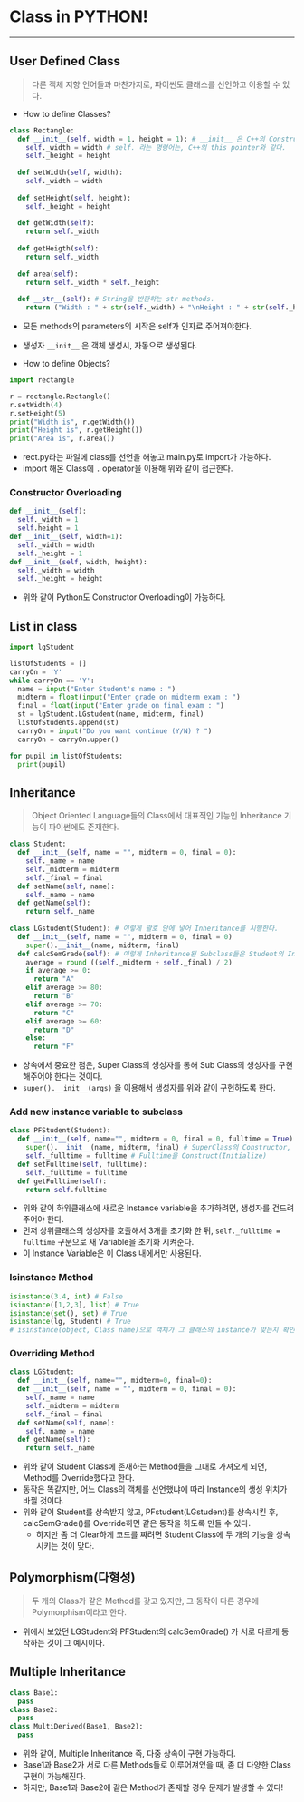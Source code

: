 # Class in PYTHON!
---
## User Defined Class
>다른 객체 지향 언어들과 마찬가지로, 파이썬도 클래스를 선언하고 이용할 수 있다.  

- How to define Classes?
```python
class Rectangle:
  def __init__(self, width = 1, height = 1): # __init__ 은 C++의 Constructor과 동일하다.
    self._width = width # self. 라는 명령어는, C++의 this pointer와 같다.
    self._height = height
  
  def setWidth(self, width):
    self._width = width
  
  def setHeight(self, height):
    self._height = height
  
  def getWidth(self):
    return self._width
  
  def getHeigth(self):
    return self._width
  
  def area(self):
    return self._width * self._height
  
  def __str__(self): # String을 반환하는 str methods.
    return ("Width : " + str(self._width) + "\nHeight : " + str(self._height))
```
- 모든 methods의 parameters의 시작은 self가 인자로 주어져야한다.
- 생성자 ```__init__``` 은 객체 생성시, 자동으로 생성된다.

- How to define Objects?
```python
import rectangle

r = rectangle.Rectangle()
r.setWidth(4)
r.setHeight(5)
print("Width is", r.getWidth())
print("Height is", r.getHeight())
print("Area is", r.area())
```
- rect.py라는 파일에 class를 선언을 해놓고 main.py로 import가 가능하다.
- import 해온 Class에 ```.``` operator을 이용해 위와 같이 접근한다.

### Constructor Overloading
```python
def __init__(self):
  self._width = 1
  self.height = 1
def __init__(self, width=1):
  self._width = width
  self._height = 1
def __init__(self, width, height):
  self._width = width
  self._height = height
```
- 위와 같이 Python도 Constructor Overloading이 가능하다.

## List in class
```python
import lgStudent

listOfStudents = []
carryOn = 'Y'
while carryOn == 'Y':
  name = input("Enter Student's name : ")
  midterm = float(input("Enter grade on midterm exam : ")
  final = float(input("Enter grade on final exam : ")
  st = lgStudent.LGstudent(name, midterm, final)
  listOfStudents.append(st)
  carryOn = input("Do you want continue (Y/N) ? ")
  carryOn = carryOn.upper()

for pupil in listOfStudents:
  print(pupil)
```

## Inheritance
>Object Oriented Language들의 Class에서 대표적인 기능인 Inheritance 기능이 파이썬에도 존재한다.  
```python
class Student:
  def __init__(self, name = "", midterm = 0, final = 0):
    self._name = name
    self._midterm = midterm
    self._final = final
  def setName(self, name):
    self._name = name
  def getName(self):
    return self._name
    
class LGstudent(Student): # 이렇게 괄호 안에 넣어 Inheritance를 시행한다.
  def __init__(self, name = "", midterm = 0, final = 0)
    super().__init__(name, midterm, final)
  def calcSemGrade(self): # 이렇게 Inheritance된 Subclass들은 Student의 Instance이다.
    average = round ((self._midterm + self._final) / 2)
    if average >= 0:
      return "A"
    elif average >= 80:
      return "B"
    elif average >= 70:
      return "C"
    elif average >= 60:
      return "D"
    else:
      return "F"
```
- 상속에서 중요한 점은, Super Class의 생성자를 통해 Sub Class의 생성자를 구현해주어야 한다는 것이다.
- ```super().__init__(args)``` 을 이용해서 생성자를 위와 같이 구현하도록 한다.

### Add new instance variable to subclass
```python
class PFStudent(Student):
  def __init__(self, name="", midterm = 0, final = 0, fulltime = True)
    super().__init__(name, midterm, final) # SuperClass의 Constructor, self는 넣지 않아도 된다.
    self._fulltime = fulltime # Fulltime을 Construct(Initialize)
  def setFulltime(self, fulltime):
    self._fulltime = fulltime
  def getFulltime(self):
    return self.fulltime
```
- 위와 같이 하위클래스에 새로운 Instance variable을 추가하려면, 생성자를 건드려주어야 한다.
- 먼저 상위클래스의 생성자를 호출해서 3개를 초기화 한 뒤, ```self._fulltime = fulltime``` 구문으로 새 Variable을 초기화 시켜준다.
- 이 Instance Variable은 이 Class 내에서만 사용된다.

### Isinstance Method
```python
isinstance(3.4, int) # False
isinstance([1,2,3], list) # True
isinstance(set(), set) # True
isinstance(lg, Student) # True
# isinstance(object, Class name)으로 객체가 그 클래스의 instance가 맞는지 확인하는 method이다.
```
### Overriding Method
```python
class LGStudent:
  def __init__(self, name="", midterm=0, final=0):
  def __init__(self, name = "", midterm = 0, final = 0):
    self._name = name
    self._midterm = midterm
    self._final = final
  def setName(self, name):
    self._name = name
  def getName(self):
    return self._name
```
- 위와 같이 Student Class에 존재하는 Method들을 그대로 가져오게 되면, Method를 Override했다고 한다.
- 동작은 똑같지만, 어느 Class의 객체를 선언했냐에 따라 Instance의 생성 위치가 바뀔 것이다.
- 위와 같이 Student를 상속받지 않고, PFstudent(LGstudent)를 상속시킨 후, calcSemGrade()를 Override하면 같은 동작을 하도록 만들 수 있다.
  - 하지만 좀 더 Clear하게 코드를 짜려면 Student Class에 두 개의 기능을 상속시키는 것이 맞다.

## Polymorphism(다형성)
>두 개의 Class가 같은 Method를 갖고 있지만, 그 동작이 다른 경우에 Polymorphism이라고 한다.  
- 위에서 보았던 LGStudent와 PFStudent의 calcSemGrade() 가 서로 다르게 동작하는 것이 그 예시이다. 

## Multiple Inheritance
```python
class Base1:
  pass
class Base2:
  pass
class MultiDerived(Base1, Base2):
  pass
```
- 위와 같이, Multiple Inheritance 즉, 다중 상속이 구현 가능하다.
- Base1과 Base2가 서로 다른 Methods들로 이루어져있을 때, 좀 더 다양한 Class 구현이 가능해진다.
- 하지만, Base1과 Base2에 같은 Method가 존재할 경우 문제가 발생할 수 있다!
